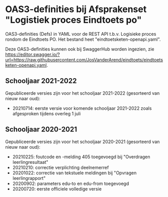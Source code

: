 # OAS3-definities bij Afsprakenset "Logistiek proces Eindtoets po"
OAS3-definities (Defs) in YAML voor de REST API t.b.v. Logisieke proces rondom de Eindtoets PO. 
Het bestand heet "eindtoetsketen-openapi.yaml".

Deze OAS3-definities kunnen ook bij SwaggerHub worden ingezien, zie https://editor.swagger.io/?url=https://raw.githubusercontent.com/JosVanderArend/eindtoets/eindtoetsketen-openapi.yaml. 

## Schooljaar 2021-2022
Gepubliceerde versies zijn voor het schooljaar 2021-2022 (gesorteerd van nieuw naar oud):
* 20210714: eerste versie voor komende schooljaar 2021-2022 zoals afgesproken tijdens overleg 1 juli
 
## Schooljaar 2020-2021
Gepubliceerde versies zijn voor het schooljaar 2020-2021 (gesorteerd van nieuw naar oud):
* 20210225: foutcode en -melding 405 toegevoegd bij "Overdragen leerlingresultaat"
* 20210210: correctie verplichting deelnemerref
* 20201022: correctie van tekstuele meldingen bij "Opvragen leerlingrapport"
* 20200902: parameters edu-to en edu-from toegevoegd
* 20200720: eerste officiele volledige versie
 
